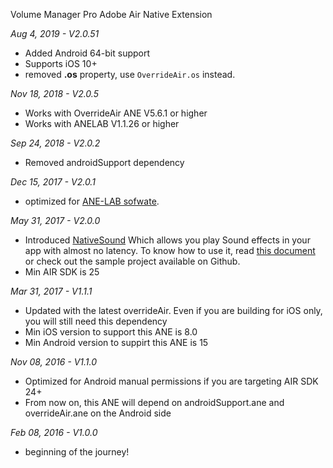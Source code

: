 Volume Manager Pro Adobe Air Native Extension

*Aug 4, 2019 - V2.0.51*
* Added Android 64-bit support
* Supports iOS 10+
* removed **.os** property, use ```OverrideAir.os``` instead.

*Nov 18, 2018 - V2.0.5*
* Works with OverrideAir ANE V5.6.1 or higher
* Works with ANELAB V1.1.26 or higher

*Sep 24, 2018 - V2.0.2*
* Removed androidSupport dependency

*Dec 15, 2017 - V2.0.1*
* optimized for [ANE-LAB sofwate](https://github.com/myflashlab/ANE-LAB).

*May 31, 2017 - V2.0.0*
* Introduced [NativeSound](http://myflashlab.github.io/asdoc/com/myflashlab/air/extensions/volume/NativeSound.html) Which allows you play Sound effects in your app with almost no latency. To know how to use it, read [this document](http://myflashlab.github.io/asdoc/com/myflashlab/air/extensions/volume/Volume.html#getNativeSoundObject()) or check out the sample project available on Github.
* Min AIR SDK is 25

*Mar 31, 2017 - V1.1.1*
* Updated with the latest overrideAir. Even if you are building for iOS only, you will still need this dependency
* Min iOS version to support this ANE is 8.0
* Min Android version to suppirt this ANE is 15

*Nov 08, 2016 - V1.1.0*
* Optimized for Android manual permissions if you are targeting AIR SDK 24+
* From now on, this ANE will depend on androidSupport.ane and overrideAir.ane on the Android side

*Feb 08, 2016 - V1.0.0*
* beginning of the journey!